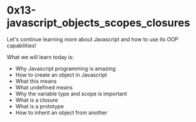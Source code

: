 # 0x13-javascript_objects_scopes_closures

Let's continue learning more about Javascript and how to use its OOP
capabilities!

What we will learn today is:
* Why Javascript programming is amazing
* How to create an object in Javascript
* What this means
* What undefined means
* Why the variable type and scope is important
* What is a closure
* What is a prototype
* How to inherit an object from another
